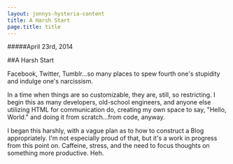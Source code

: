 ```yaml
---
layout: jonnys-hysteria-content
title: A Harsh Start
page.title: title
---
```

#####April 23rd, 2014

##A Harsh Start

Facebook, Twitter, Tumblr...so many places to spew fourth one's stupidity and indulge one's narcissism.

In a time when things are so customizable, they are, still, so restricting. I begin this as many developers, old-school engineers, and anyone else utilizing HTML for communication do, creating my own space to say, "Hello, World." and doing it from scratch...from code, anyway.

I began this harshly, with a vague plan as to how to construct a Blog appropriately. I'm not especially proud of that, but it's a work in progress from this point on. Caffeine, stress, and the need to focus thoughts on something more productive. Heh.
